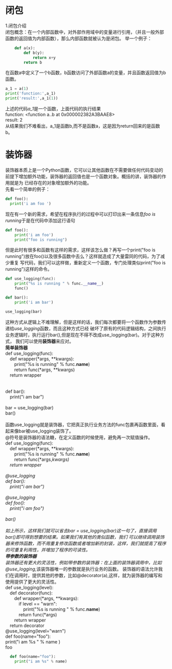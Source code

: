 # 闭包 
1.闭包介绍<br>
<tab>闭包概念：在一个内部函数中，对外部作用域中的变量进行引用，（并且一般外部函数的返回值为内部函数），那么内部函数就被认为是闭包。
举一个例子：<br>
```python
    def a(x):
        def b(y):
            return x+y
        return b
```
在函数a中定义了一个b函数，b函数访问了外部函数a的变量，并且函数返回值为b函数。<br>
```python
a_1 = a(1)
print('function:',a_1)
print('result:',a_1(1))
```
上述的代码*a_1*是一个函数，上面代码的执行结果<br>
function: <function a.<locals>.b at 0x000002382A3BAAE8><br>
result: 2<br>
从结果我们不难看出，a_1是函数b,而不是函数a，这是因为return回来的是函数b。
# 装饰器
装饰器本质上是一个Python函数，它可以让其他函数在不需要做任何代码变动的前提下增加额外功能，装饰器的返回值也是一个函数对象。概括的讲，装饰器的作用就是为
已经存在的对象增加额外的功能。<br>
先看一个简单的例子：<br>
```python
def foo():
  print('i am foo ')
```
现在有一个新的需求，希望在程序执行的过程中可以打印出来一条信息*foo is running*于是在代码中添加这行语句<br>
  ```python
  def foo():
      print('i am foo')
      print("foo is running")
  ```
但是此时有很多和函数有这样的需求，这样该怎么做？再写一个print("foo is running")放在foo()以及很多函数中去么？这样就造成了大量雷同的代码，为了减少重复
写代码，我们可以这样做，重新定义一个函数，专门处理类似print("foo is running")这样的命令。<br>
```python
def use_logging(func):
    print("%s is running " % func.__name__)
    func()

def bar():
    print('i am bar')

use_logging(bar)
```
这种方式从逻辑上不难理解，但是这样的话，我们每次都要将一个函数作为参数传递给*use_logging*函数，而且这种方式已经
破坏了原有的代码逻辑结构，之间执行业务逻辑时，执行运行bar(),但是现在不得不改成use_logging(bar)。对于这种方式，
我们可以使用**装饰器**来应对。<br>
**简单装饰器**<br>
def use_logging(func):<br>
&#8195;def wrapper(*args, **kwargs):<br>
&#8195;&#8195;print("%s is running" % func.__name__)<br>
&#8195;&#8195;return func(*args, **kwargs)<br>
&#8195;return wrapper<br>   
<br>
def bar():<br>
&#8195;print("i am bar")<br>
<br>
bar = use_logging(bar)<br>
bar()<br>
<br>
函数use_logging就是装饰器，它把真正执行业务方法的func包裹再函数里面，看起来像bar被use_logging装饰了。<br>
@符号是装饰器的语法糖，在定义函数的时候使用，避免再一次赋值操作。<br>
def use_logging(func):<br>
&#8195;def wrapper(*args, **kwargs):<br>
&#8195;&#8195;print("%s is running" % func.__name__)<br>
&#8195;&#8195;return func(*args,**kwargs)<br>
&#8195;return wrapper<br>
<br>
@use_logging<br>
def bar():<br>
&#8195;print("i am bar")<br>
<br>
@use_logging<br>
def foo():<br>
&#8195;print("i am foo")<br>
<br>
bar()<br>
<br>
如上所示，这样我们就可以省去bar = use_logging(bar)这一句了，直接调用bar()即可得到想要的结果。如果我们有其他的类似函数，我们
可以继续调用装饰器来修饰函数，而不用重复修改函数或者增加新的封装，这样，我们就提高了程序的可重复利用性，并增加了程序的可读性。
<br>
**带参数的装饰器**<br>
装饰器还有更大的灵活性，例如带参数的装饰器：在上面的装饰器调用中，比如*@use_logging*,该装饰器唯一的参数就是执行业务的函数。
装饰器的语法允许我们在调用时，提供其他的参数，比如@decorator(a),这样，就为装饰器的编写和使用提供了更大的灵活性。<br>
def use_logging(level):<br>
&#8195;def decorator(func):<br>
  &#8195;&#8195;def wrapper(*args, **kwargs):<br>
  &#8195;&#8195;&#8195;if level == "warn":<br>
  &#8195;&#8195;&#8195;&#8195;print("%s is running " % func.__name__)<br>
  &#8195;&#8195;&#8195;return func(*args)<br>
  &#8195;&#8195;return wrapper<br>
  &#8195;return decorator<br>
  @use_logging(level="warn")<br>
  def foo(name="foo"):<br>
  print("i am %s " % name )<br>
  foo<br>
```python
  def foo(name="foo"):
    print("i am %s" % name)
```















